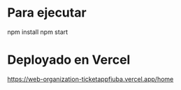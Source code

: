 # Para ejecutar

npm install
npm start

# Deployado en Vercel

https://web-organization-ticketappfiuba.vercel.app/home


